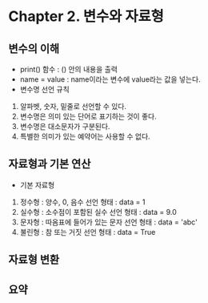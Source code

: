 # Chapter 2. 변수와 자료형

## 변수의 이해
- print() 함수 : () 안의 내용을 출력
- name = value : name이라는 변수에 value라는 값을 넣는다.
- 변수명 선언 규칙
1. 알파벳, 숫자, 밑줄로 선언할 수 있다.
1. 변수명은 의미 있는 단어로 표기하는 것이 좋다.
1. 변수명은 대소문자가 구분된다.
1. 특별한 의미가 있는 예약어는 사용할 수 없다.
## 자료형과 기본 연산
- 기본 자료형
1. 정수형 : 양수, 0, 음수
선언 형태 : data = 1
1. 실수형 : 소수점이 포함된 실수
선언 형태 : data = 9.0
1. 문자형 : 따옴표에 들어가 있는 문자
선언 형태 : data = 'abc'
1. 불린형 : 참 또는 거짓 
선언 형태 : data = True
## 자료형 변환

## 요약
